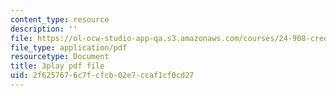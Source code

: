 ```yaml
---
content_type: resource
description: ''
file: https://ol-ocw-studio-app-qa.s3.amazonaws.com/courses/24-908-creole-languages-and-caribbean-identities-spring-2017/2f6257676c7fcfcb02e7ccaf1cf0cd27_3WrHSdaC9-A.pdf
file_type: application/pdf
resourcetype: Document
title: 3play pdf file
uid: 2f625767-6c7f-cfcb-02e7-ccaf1cf0cd27
---
```

